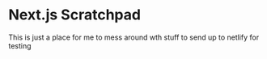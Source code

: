 Next.js Scratchpad
==================

This is just a place for me to mess around wth stuff to send up to netlify for testing
